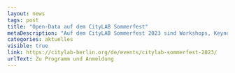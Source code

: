 ```yaml
---
layout: news
tags: post
title: "Open-Data auf dem CityLAB Sommerfest"
metaDescription: "Auf dem CityLAB Sommerfest 2023 sind Workshops, Keynotes, Panels und Talks rund um die digitale Transformation Berlins geplant und die Datenperspektive darf dabei nicht fehlen. Vor dem offiziellen Programmbeginn laden wir um 09 Uhr gemeinsam mit Frau Betül Özdemir zum Vernetzungsfrühstück rund um Open Data ein. Am Nachmittag um 14 Uhr findet dann gemeinsam mit der Initiative The New Hanse aus Hamburg ein Workshop zum Thema Data Sharing im öffentlichen Interesse statt. Kommt vorbei, wir freuen uns auf euch!"
categories: aktuelles
visible: true
link: https://citylab-berlin.org/de/events/citylab-sommerfest-2023/
urlText: Zu Programm und Anmeldung
---
```

